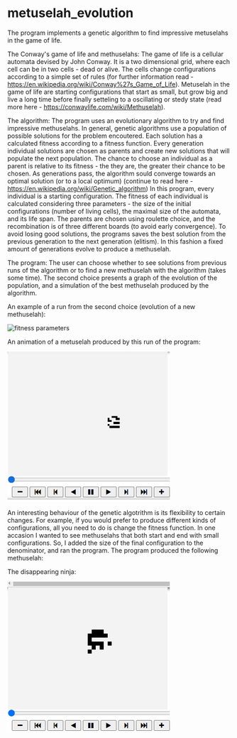 # metuselah_evolution
The program implements a genetic algorithm to find impressive metuselahs in the game of life. 

The Conway's game of life and methuselahs:
The game of life is a cellular automata devised by John Conway. It is a two dimensional grid, where each cell can be in two cells - dead or alive. The cells change configurations according to a simple set of rules (for further information read - https://en.wikipedia.org/wiki/Conway%27s_Game_of_Life).
Metuselah in the game of life are starting configurations that start as small, but grow big and live a long time before finally setteling to a oscillating or stedy state (read more here - https://conwaylife.com/wiki/Methuselah).

The algorithm:
The program uses an evolutionary algorithm to try and find impressive methuselahs. 
In general, genetic algorithms use a population of possible solutions for the problem encoutered. Each solution has a calculated fitness according to a fitness function. Every generation individual solutions are chosen as parents and create new solutions that will populate the next population. The chance to choose an individual as a parent is relative to its fitness - the they are, the greater their chance to be chosen. As generations pass, the algorithm sould converge towards an optimal solution (or to a local optimum) (continue to read here - https://en.wikipedia.org/wiki/Genetic_algorithm)
In this program, every individual is a starting configuration. The fitness of each individual is calculated considering three parameters - the size of the initial configurations (number of living cells), the maximal size of the automata, and its life span. The parents are chosen using roulette choice, and the recombination is of three different boards (to avoid early convergence). To avoid losing good solutions, the programs saves the best solution from the previous generation to the next generation (elitism). In this fashion a fixed amount of generations evolve to produce a methuselah.

The program:
The user can choose whether to see solutions from previous runs of the algorithm or to find a new methuselah with the algorithm (takes some time). The second choice presents a graph of the evolution of the population, and a simulation of the best methuselah produced by the algorithm.

An example of a run from the second choice (evolution of a new methuselah):

![fitness parameters](https://user-images.githubusercontent.com/87317007/166107994-aef27b63-9c63-4e7a-a227-93e1e9656cfb.png)

An animation of a metuselah produced by this run of the program:

![](Animation.gif)

An interesting behaviour of the genetic algotrithm is its flexibility to certain changes. For example, if you would prefer to produce different kinds 
of configurations, all you need to do is change the fitness function. In one accasion I wanted to see methuselahs that both start and end with small configurations.
So, I added the size of the final configuration to the denominator, and ran the program. The program produced the following methuselah:

The disappearing ninja:

![](Animation1.gif)

